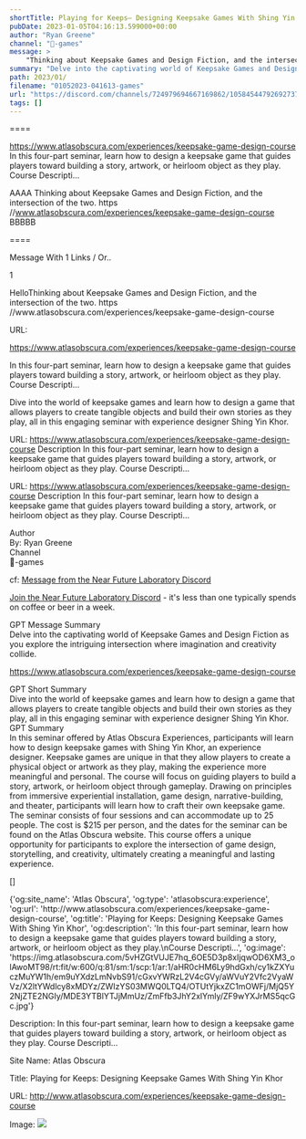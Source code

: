 ```yaml
---
shortTitle: Playing for Keeps— Designing Keepsake Games With Shing Yin Khor
pubDate: 2023-01-05T04:16:13.599000+00:00
author: "Ryan Greene"
channel: "👾-games"
message: >
    "Thinking about Keepsake Games and Design Fiction, and the intersection of the two.  https //www.atlasobscura.com/experiences/keepsake-game-design-course"
summary: "Delve into the captivating world of Keepsake Games and Design Fiction as you explore the intriguing intersection where imagination and creativity collide."
path: 2023/01/
filename: "01052023-041613-games"
url: "https://discord.com/channels/724979694667169862/1058454479269273720/1060411376293642251"
tags: []
---
```

====

https://www.atlasobscura.com/experiences/keepsake-game-design-course
In this four-part seminar, learn how to design a keepsake game that guides players toward building a story, artwork, or heirloom object as they play.
Course Descripti...
<!-- 

 -->

AAAA Thinking about Keepsake Games and Design Fiction, and the intersection of the two. 
https //www.atlasobscura.com/experiences/keepsake-game-design-course BBBBB

====
<div class="metadata-title-header pt-3 pb-3 pl-2">Message  With 1 Links / Or..</div>    
<div class="human-content-container">  


<p>1</p>
<div style="font-family: var(--font-family-peak);">HelloThinking about Keepsake Games and Design Fiction, and the intersection of the two. 
https //www.atlasobscura.com/experiences/keepsake-game-design-course</div>

URL: <p>https://www.atlasobscura.com/experiences/keepsake-game-design-course</p>
<p>In this four-part seminar, learn how to design a keepsake game that guides players toward building a story, artwork, or heirloom object as they play.
Course Descripti...</p>  <!-- Example: Display each item in a paragraph -->
<p>Dive into the world of keepsake games and learn how to design a game that allows players to create tangible objects and build their own stories as they play, all in this engaging seminar with experience designer Shing Yin Khor.</p>




URL: https://www.atlasobscura.com/experiences/keepsake-game-design-course
Description In this four-part seminar, learn how to design a keepsake game that guides players toward building a story, artwork, or heirloom object as they play.
Course Descripti...

</div>

<div class="bg-blue-300 p-4 rounded-md mb-4">

URL: https://www.atlasobscura.com/experiences/keepsake-game-design-course
Description In this four-part seminar, learn how to design a keepsake game that guides players toward building a story, artwork, or heirloom object as they play.
Course Descripti...

</div>

<div class="metadata-title-header pt-3 pb-3 pl-2">Author</div>    
<div class="bg-gray-200 p-4 rounded-md mb-4">   
By: Ryan Greene
</div>

<div class="metadata-title-header pt-3 pb-3 pl-2">Channel</div>    
<div class="bg-gray-200 p-4 rounded-md mb-4">   
👾-games</span>
</div>

cf: <a href="">Message from the Near Future Laboratory Discord</a>

<a href="">Join the Near Future Laboratory Discord</a> - it's less than one typically spends on coffee or beer in a week. 

<div class="metadata-title-header pt-3 pb-3 pl-2">GPT Message Summary</div>    
<div class="robot-content-container">
Delve into the captivating world of Keepsake Games and Design Fiction as you explore the intriguing intersection where imagination and creativity collide.
</div>
</div>


<a href="https://www.atlasobscura.com/experiences/keepsake-game-design-course">https://www.atlasobscura.com/experiences/keepsake-game-design-course</a><br/>

<div class="metadata-title-header pt-3 pb-3 pl-2">GPT Short Summary</div>
<div class="robot-content-container">
Dive into the world of keepsake games and learn how to design a game that allows players to create tangible objects and build their own stories as they play, all in this engaging seminar with experience designer Shing Yin Khor.
</div>

<div class="metadata-title-header pt-3 pb-3 pl-2">GPT Summary</div>
<div class="robot-content-container">
In this seminar offered by Atlas Obscura Experiences, participants will learn how to design keepsake games with Shing Yin Khor, an experience designer. Keepsake games are unique in that they allow players to create a physical object or artwork as they play, making the experience more meaningful and personal. The course will focus on guiding players to build a story, artwork, or heirloom object through gameplay. Drawing on principles from immersive experiential installation, game design, narrative-building, and theater, participants will learn how to craft their own keepsake game. The seminar consists of four sessions and can accommodate up to 25 people. The cost is $215 per person, and the dates for the seminar can be found on the Atlas Obscura website. This course offers a unique opportunity for participants to explore the intersection of game design, storytelling, and creativity, ultimately creating a meaningful and lasting experience.
</div>

<!-- Summary:  Atlas Obscura is inspired by our Atlas of the world's most fascinating places . Small-group adventures are inspired by the stories behind them and the people who bring them to life . -->

[]

<div class="bg-gray-400"> {'og:site_name': 'Atlas Obscura', 'og:type': 'atlasobscura:experience', 'og:url': 'http://www.atlasobscura.com/experiences/keepsake-game-design-course', 'og:title': 'Playing for Keeps: Designing Keepsake Games With Shing Yin Khor', 'og:description': 'In this four-part seminar, learn how to design a keepsake game that guides players toward building a story, artwork, or heirloom object as they play.\nCourse Descripti...', 'og:image': 'https://img.atlasobscura.com/5vHZGtVUJE7hq_6OE5D3p8xIjqwOD6XM3_olAwoMT98/rt:fit/w:600/q:81/sm:1/scp:1/ar:1/aHR0cHM6Ly9hdGxh/cy1kZXYuczMuYW1h/em9uYXdzLmNvbS91/cGxvYWRzL2V4cGVy/aWVuY2Vfc2VyaWVz/X2ltYWdlcy8xMDYz/ZWIzYS03MWQ0LTQ4/OTUtYjkxZC1mOWFj/MjQ5Y2NjZTE2NGIy/MDE3YTBlYTJjMmUz/ZmFfb3JhY2xlYmly/ZF9wYXJrMS5qcGc.jpg'} </div>

Description: In this four-part seminar, learn how to design a keepsake game that guides players toward building a story, artwork, or heirloom object as they play.
Course Descripti...

Site Name: Atlas Obscura

Title: Playing for Keeps: Designing Keepsake Games With Shing Yin Khor

URL: http://www.atlasobscura.com/experiences/keepsake-game-design-course

Image: <img src="https://img.atlasobscura.com/5vHZGtVUJE7hq_6OE5D3p8xIjqwOD6XM3_olAwoMT98/rt:fit/w:600/q:81/sm:1/scp:1/ar:1/aHR0cHM6Ly9hdGxh/cy1kZXYuczMuYW1h/em9uYXdzLmNvbS91/cGxvYWRzL2V4cGVy/aWVuY2Vfc2VyaWVz/X2ltYWdlcy8xMDYz/ZWIzYS03MWQ0LTQ4/OTUtYjkxZC1mOWFj/MjQ5Y2NjZTE2NGIy/MDE3YTBlYTJjMmUz/ZmFfb3JhY2xlYmly/ZF9wYXJrMS5qcGc.jpg" width="" height=""/>


